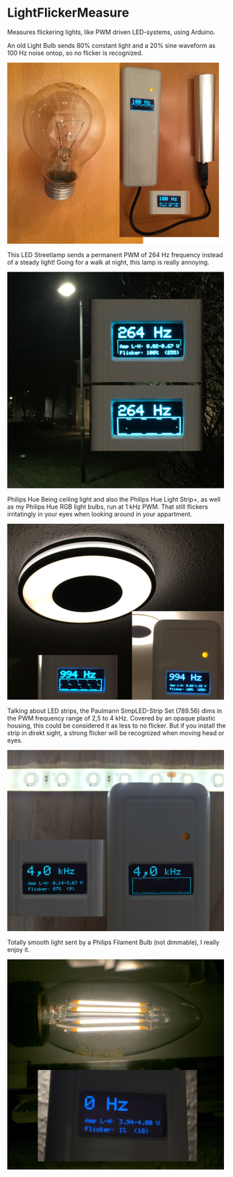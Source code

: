# LightFlickerMeasure
Measures flickering lights, like PWM driven LED-systems, using Arduino.

An old Light Bulb sends 80% constant light and a 20% sine waveform as 100 Hz noise ontop, so no flicker is recognized.

<img src="doc/Old_Light_Bulb.jpg" width="500">


This LED Streetlamp sends a permanent PWM of 264 Hz frequency instead of a steady light! Going for a walk at night, this lamp is really annoying.

<img src="doc/Streetlamp_264Hz.jpg" width="500">


Philips Hue Being ceiling light and also the Philips Hue Light Strip+, as well as my Philips Hue RGB light bulbs, run at 1 kHz PWM. That still flickers irritatingly in your eyes when looking around in your appartment.

<img src="doc/Philips_Hue_Being_1kHz.jpg" width="500">


Talking about LED strips, the Paulmann SimpLED-Strip Set (789.56) dims in the PWM frequency range of 2,5 to 4 kHz. Covered by an opaque plastic housing, this could be considered it as less to no flicker. But if you install the strip in direkt sight, a strong flicker will be recognized when moving head or eyes.

<img src="doc/Paulmann_SimpLED-Strip_789.56_Set.jpg" width="500">


Totally smooth light sent by a Philips Filament Bulb (not dimmable), I really enjoy it.

<img src="doc/Philips_Filament_0Hz.jpg" width="500">
